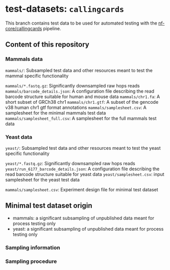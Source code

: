 # test-datasets: `callingcards`

This branch contains test data to be used for automated testing with the [nf-core/callingcards](https://github.com/nf-core/callingcards) pipeline.

## Content of this repository

### Mammals data

`mammals/`: Subsampled test data and other resources meant to test the mammal specific functionality

`mammals/*.fastq.gz`: Significantly downsampled raw hops reads
`mammals/barcode_details.json`: A configuration file describing the read barcode structure suitable for human and mouse data
`mammals/chr1.fa`: A short subset of GRCh38 chr1
`mammals/chr1.gtf`: A subset of the gencode v38 human chr1 gtf format annotations
`mammals/samplesheet.csv`: A samplesheet for the minimal mammals test data
`mammals/samplesheet_full.csv`: A samplesheet for the full mammals test data

### Yeast data

`yeast/`: Subsampled test data and other resources meant to test the yeast specific functionality

`yeast/*.fastq.gz`: Significantly downsampled raw hops reads
`yeast/run_6177_barcode_details.json`: A configuration file describing the read barcode structure suitable for yeast data
`yeast/samplesheet.csv`: input samplesheet for the yeast test data


`mammals/samplesheet.csv`: Experiment design file for minimal test dataset

## Minimal test dataset origin

- mammals: a significant subsampling of unpublished data meant for process testing only
- yeast: a significant subsampling of unpublished data meant for process testing only

### Sampling information

### Sampling procedure

